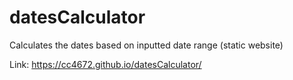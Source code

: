 # datesCalculator
Calculates the dates based on inputted date range (static website)

Link: https://cc4672.github.io/datesCalculator/
